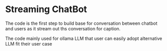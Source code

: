 # Streaming ChatBot

The code is the first step to build base for conversation between chatbot and users as it stream out ths conversation for caption.

The code mainly used for ollama LLM that user can easily adopt alternative LLM fit their user case
